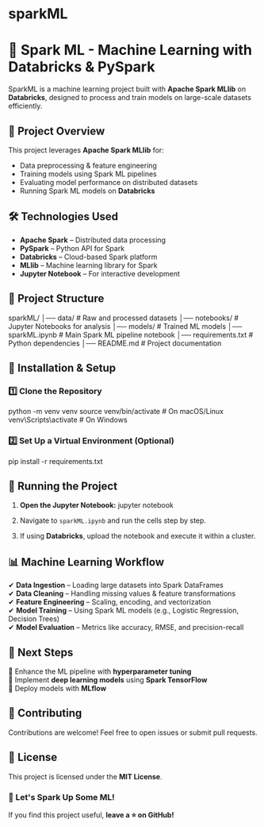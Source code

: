 # sparkML

# 🚀 Spark ML - Machine Learning with Databricks & PySpark

SparkML is a machine learning project built with **Apache Spark MLlib** on **Databricks**, designed to process and train models on large-scale datasets efficiently.

## 📖 Project Overview
This project leverages **Apache Spark MLlib** for:
- Data preprocessing & feature engineering
- Training models using Spark ML pipelines
- Evaluating model performance on distributed datasets
- Running Spark ML models on **Databricks**

## 🛠️ Technologies Used
- **Apache Spark** – Distributed data processing
- **PySpark** – Python API for Spark
- **Databricks** – Cloud-based Spark platform
- **MLlib** – Machine learning library for Spark
- **Jupyter Notebook** – For interactive development

## 📂 Project Structure
sparkML/ │── data/ # Raw and processed datasets │── notebooks/ # Jupyter Notebooks for analysis │── models/ # Trained ML models │── sparkML.ipynb # Main Spark ML pipeline notebook │── requirements.txt # Python dependencies │── README.md # Project documentation

## 🔧 Installation & Setup
### 1️⃣ Clone the Repository
python -m venv venv source venv/bin/activate # On macOS/Linux venv\Scripts\activate # On Windows


### 2️⃣ Set Up a Virtual Environment (Optional)
pip install -r requirements.txt


## 🚀 Running the Project
1. **Open the Jupyter Notebook:**
jupyter notebook

2. Navigate to `sparkML.ipynb` and run the cells step by step.
3. If using **Databricks**, upload the notebook and execute it within a cluster.

## 📊 Machine Learning Workflow
✔ **Data Ingestion** – Loading large datasets into Spark DataFrames  
✔ **Data Cleaning** – Handling missing values & feature transformations  
✔ **Feature Engineering** – Scaling, encoding, and vectorization  
✔ **Model Training** – Using Spark ML models (e.g., Logistic Regression, Decision Trees)  
✔ **Model Evaluation** – Metrics like accuracy, RMSE, and precision-recall  

## 📌 Next Steps
🔹 Enhance the ML pipeline with **hyperparameter tuning**  
🔹 Implement **deep learning models** using **Spark TensorFlow**  
🔹 Deploy models with **MLflow**  

## 🤝 Contributing
Contributions are welcome! Feel free to open issues or submit pull requests.

## 📜 License
This project is licensed under the **MIT License**.

### 🚀 Let's Spark Up Some ML!
If you find this project useful, **leave a ⭐️ on GitHub!**

